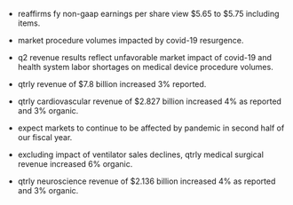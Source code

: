 - reaffirms fy non-gaap earnings per share view $5.65 to $5.75 including items.

- market procedure volumes impacted by covid-19 resurgence.

- q2 revenue results reflect unfavorable market impact of covid-19 and health system labor shortages on medical device procedure volumes.

- qtrly revenue of $7.8 billion increased 3% reported.

- qtrly cardiovascular revenue of $2.827 billion increased 4% as reported and 3% organic.

- expect markets to continue to be affected by pandemic in second half of our fiscal year.

- excluding impact of ventilator sales declines, qtrly medical surgical revenue increased 6% organic.

- qtrly neuroscience revenue of $2.136 billion increased 4% as reported and 3% organic.
